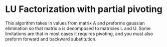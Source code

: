 # LU Factorization with partial pivoting 
This algorithm takes in values from matrix  A and preforms gaussian elimination so that matrix a is decomposed to matricies L and U. 
Some limitations are that in most cases it requires pivoting, and you must also preform forward and backward substitution. 
